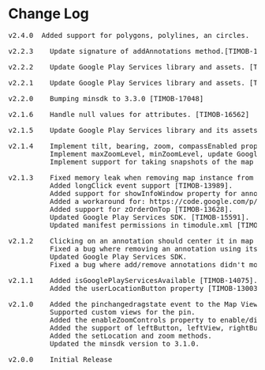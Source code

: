 # Change Log
<pre>
v2.4.0  Added support for polygons, polylines, an circles.

v2.2.3    Update signature of addAnnotations method.[TIMOB-17988]

v2.2.2    Update Google Play Services library and assets. [TIMODOPEN-451]

v2.2.1    Update Google Play Services library and assets. [TIMOB-17884]

v2.2.0    Bumping minsdk to 3.3.0 [TIMOB-17048]

v2.1.6    Handle null values for attributes. [TIMOB-16562]

v2.1.5    Update Google Play Services library and its assets. [TIMOB-16510]

v2.1.4    Implement tilt, bearing, zoom, compassEnabled properties [TIMOB-16180].
          Implement maxZoomLevel, minZoomLevel, update Google Play Services SDK [TIMOB-16180].
          Implement support for taking snapshots of the map [TIMOB-16180]

v2.1.3    Fixed memory leak when removing map instance from window [TIMOB-14772].
          Added longClick event support [TIMOB-13989].
          Added support for showInfoWindow property for annotations [TIMOB-12787].
          Added a workaround for: https://code.google.com/p/android/issues/detail?id=11676 [TIMOB-15565].
          Added support for zOrderOnTop [TIMOB-13628].
          Updated Google Play Services SDK. [TIMOB-15591].
          Updated manifest permissions in timodule.xml [TIMOB-14899].

v2.1.2    Clicking on an annotation should center it in map view [TIMOB-13778].
          Fixed a bug where removing an annotation using its title crashed the app [TIMOB-14502].
          Updated Google Play Services SDK.
          Fixed a bug where add/remove annotations didn't modify map's 'annotations' property correctly [TIMOB-14761].

v2.1.1    Added isGooglePlayServicesAvailable [TIMOB-14075].
          Added the userLocationButton property [TIMOB-13003].

v2.1.0    Added the pinchangedragstate event to the Map View.
          Supported custom views for the pin.
          Added the enableZoomControls property to enable/disable zoom controls.
          Added the support of leftButton, leftView, rightButton and leftView for annotations.
          Added the setLocation and zoom methods.
          Updated the minsdk version to 3.1.0.

v2.0.0    Initial Release